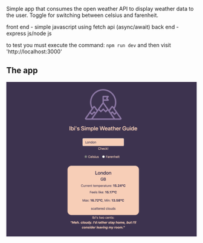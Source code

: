 Simple app that consumes the open weather API to display weather data to the user. Toggle for switching between celsius and farenheit.

front end - simple javascript using fetch api (async/await) 
back end - express js/node js

to test you must execute the command: `npm run dev`
and then visit 'http://localhost:3000'

The app
---
![example](/public/images/example.png)